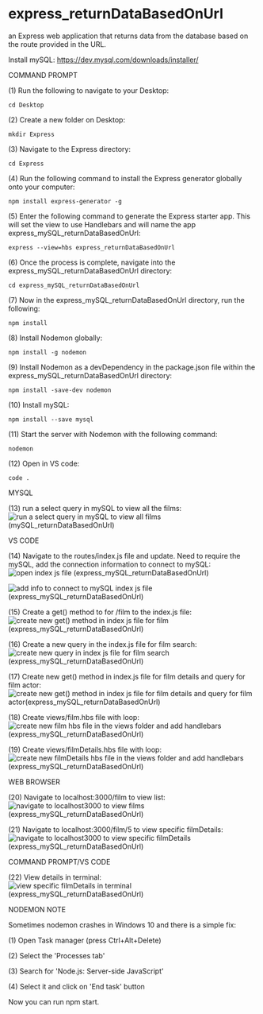 # express_returnDataBasedOnUrl
an Express web application that returns data from the database based on the route provided in the URL.

Install mySQL: https://dev.mysql.com/downloads/installer/ 

COMMAND PROMPT

(1) Run the following to navigate to your Desktop: 

    cd Desktop

(2) Create a new folder on Desktop: 

    mkdir Express

(3) Navigate to the Express directory: 

    cd Express

(4) Run the following command to install the Express generator globally onto your computer: 

    npm install express-generator -g

(5) Enter the following command to generate the Express starter app. This will set the view to use Handlebars and will name the app express_mySQL_returnDataBasedOnUrl: 

    express --view=hbs express_returnDataBasedOnUrl

(6) Once the process is complete, navigate into the express_mySQL_returnDataBasedOnUrl directory: 

    cd express_mySQL_returnDataBasedOnUrl

(7) Now in the express_mySQL_returnDataBasedOnUrl directory, run the following: 

    npm install

(8) Install Nodemon globally: 

    npm install -g nodemon
    
(9) Install Nodemon as a devDependency in the package.json file within the express_mySQL_returnDataBasedOnUrl directory:

    npm install -save-dev nodemon
    
(10) Install mySQL:

    npm install --save mysql

(11) Start the server with Nodemon with the following command: 

    nodemon

(12) Open in VS code:

    code . 

MYSQL

(13) run a select query in mySQL to view all the films: ![run a select query in mySQL to view all films (mySQL_returnDataBasedOnUrl)](https://user-images.githubusercontent.com/35668707/68178039-43fa2400-ff3f-11e9-8089-c8e3093c4f86.JPG)


VS CODE

(14) Navigate to the routes/index.js file and update. Need to require the mySQL, add the connection information to connect to mySQL: ![open index js file (express_mySQL_returnDataBasedOnUrl)](https://user-images.githubusercontent.com/35668707/68095732-c5c75000-fe60-11e9-9945-7067c8f68a6e.JPG)

![add info to connect to mySQL index js file (express_mySQL_returnDataBasedOnUrl)](https://user-images.githubusercontent.com/35668707/68178093-7b68d080-ff3f-11e9-862e-5c1e91fae2df.JPG)


(15) Create a get() method to for /film to the index.js file: ![create new get() method in index js file for film (express_mySQL_returnDataBasedOnUrl)](https://user-images.githubusercontent.com/35668707/68178169-c4208980-ff3f-11e9-9443-efd0ed8e7d61.JPG)


(16) Create a new query in the index.js file for film search: ![create new query in index js file for film search (express_mySQL_returnDataBasedOnUrl)](https://user-images.githubusercontent.com/35668707/68178224-fe8a2680-ff3f-11e9-96d2-d04c602b758b.JPG)


(17) Create new get() method in index.js file for film details and query for film actor: ![create new get() method in index js file for film details and query for film actor(express_mySQL_returnDataBasedOnUrl)](https://user-images.githubusercontent.com/35668707/68178472-00a0b500-ff41-11e9-8273-e5a73fb66e49.JPG)


(18) Create views/film.hbs file with loop: ![create new film hbs file in the views folder and add handlebars (express_mySQL_returnDataBasedOnUrl)](https://user-images.githubusercontent.com/35668707/68178563-54130300-ff41-11e9-9928-349b668e91b5.JPG)


(19) Create views/filmDetails.hbs file with loop: ![create new filmDetails hbs file in the views folder and add handlebars (express_mySQL_returnDataBasedOnUrl)](https://user-images.githubusercontent.com/35668707/68178622-89b7ec00-ff41-11e9-9a89-0ab23315034d.JPG)


WEB BROWSER

(20) Navigate to localhost:3000/film to view list: ![navigate to localhost3000 to view films (express_mySQL_returnDataBasedOnUrl)](https://user-images.githubusercontent.com/35668707/68178704-dd2a3a00-ff41-11e9-8d4d-0fe8f46e6f3d.JPG)

(21) Navigate to localhost:3000/film/5 to view specific filmDetails: ![navigate to localhost3000 to view specific filmDetails (express_mySQL_returnDataBasedOnUrl)](https://user-images.githubusercontent.com/35668707/68259153-e96bd100-ffed-11e9-8b78-d42391ba41ee.JPG)

COMMAND PROMPT/VS CODE

(22) View details in terminal: ![view specific filmDetails in terminal (express_mySQL_returnDataBasedOnUrl)](https://user-images.githubusercontent.com/35668707/68259286-4ff0ef00-ffee-11e9-9204-e7207e1dde5e.JPG)

NODEMON NOTE

Sometimes nodemon crashes in Windows 10 and there is a simple fix:

(1) Open Task manager (press Ctrl+Alt+Delete)

(2) Select the 'Processes tab'

(3) Search for 'Node.js: Server-side JavaScript'

(4) Select it and click on 'End task' button

Now you can run npm start.

